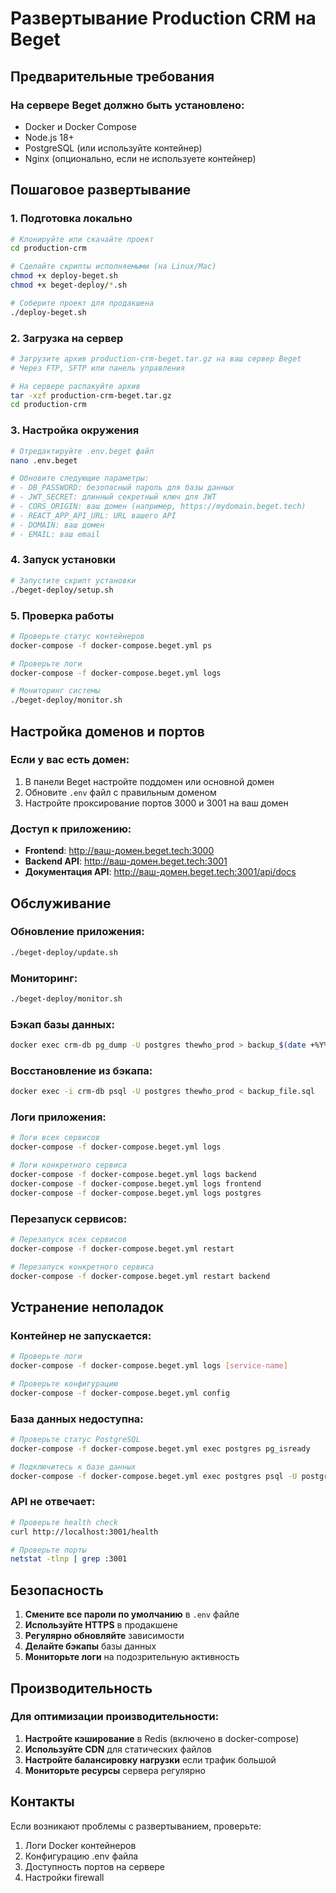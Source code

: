 # Развертывание Production CRM на Beget

## Предварительные требования

### На сервере Beget должно быть установлено:
- Docker и Docker Compose
- Node.js 18+
- PostgreSQL (или используйте контейнер)
- Nginx (опционально, если не используете контейнер)

## Пошаговое развертывание

### 1. Подготовка локально

```bash
# Клонируйте или скачайте проект
cd production-crm

# Сделайте скрипты исполняемыми (на Linux/Mac)
chmod +x deploy-beget.sh
chmod +x beget-deploy/*.sh

# Соберите проект для продакшена
./deploy-beget.sh
```

### 2. Загрузка на сервер

```bash
# Загрузите архив production-crm-beget.tar.gz на ваш сервер Beget
# Через FTP, SFTP или панель управления

# На сервере распакуйте архив
tar -xzf production-crm-beget.tar.gz
cd production-crm
```

### 3. Настройка окружения

```bash
# Отредактируйте .env.beget файл
nano .env.beget

# Обновите следующие параметры:
# - DB_PASSWORD: безопасный пароль для базы данных
# - JWT_SECRET: длинный секретный ключ для JWT
# - CORS_ORIGIN: ваш домен (например, https://mydomain.beget.tech)
# - REACT_APP_API_URL: URL вашего API
# - DOMAIN: ваш домен
# - EMAIL: ваш email
```

### 4. Запуск установки

```bash
# Запустите скрипт установки
./beget-deploy/setup.sh
```

### 5. Проверка работы

```bash
# Проверьте статус контейнеров
docker-compose -f docker-compose.beget.yml ps

# Проверьте логи
docker-compose -f docker-compose.beget.yml logs

# Мониторинг системы
./beget-deploy/monitor.sh
```

## Настройка доменов и портов

### Если у вас есть домен:

1. В панели Beget настройте поддомен или основной домен
2. Обновите `.env` файл с правильным доменом
3. Настройте проксирование портов 3000 и 3001 на ваш домен

### Доступ к приложению:

- **Frontend**: http://ваш-домен.beget.tech:3000
- **Backend API**: http://ваш-домен.beget.tech:3001
- **Документация API**: http://ваш-домен.beget.tech:3001/api/docs

## Обслуживание

### Обновление приложения:
```bash
./beget-deploy/update.sh
```

### Мониторинг:
```bash
./beget-deploy/monitor.sh
```

### Бэкап базы данных:
```bash
docker exec crm-db pg_dump -U postgres thewho_prod > backup_$(date +%Y%m%d_%H%M%S).sql
```

### Восстановление из бэкапа:
```bash
docker exec -i crm-db psql -U postgres thewho_prod < backup_file.sql
```

### Логи приложения:
```bash
# Логи всех сервисов
docker-compose -f docker-compose.beget.yml logs

# Логи конкретного сервиса
docker-compose -f docker-compose.beget.yml logs backend
docker-compose -f docker-compose.beget.yml logs frontend
docker-compose -f docker-compose.beget.yml logs postgres
```

### Перезапуск сервисов:
```bash
# Перезапуск всех сервисов
docker-compose -f docker-compose.beget.yml restart

# Перезапуск конкретного сервиса
docker-compose -f docker-compose.beget.yml restart backend
```

## Устранение неполадок

### Контейнер не запускается:
```bash
# Проверьте логи
docker-compose -f docker-compose.beget.yml logs [service-name]

# Проверьте конфигурацию
docker-compose -f docker-compose.beget.yml config
```

### База данных недоступна:
```bash
# Проверьте статус PostgreSQL
docker-compose -f docker-compose.beget.yml exec postgres pg_isready

# Подключитесь к базе данных
docker-compose -f docker-compose.beget.yml exec postgres psql -U postgres -d thewho_prod
```

### API не отвечает:
```bash
# Проверьте health check
curl http://localhost:3001/health

# Проверьте порты
netstat -tlnp | grep :3001
```

## Безопасность

1. **Смените все пароли по умолчанию** в `.env` файле
2. **Используйте HTTPS** в продакшене
3. **Регулярно обновляйте** зависимости
4. **Делайте бэкапы** базы данных
5. **Мониторьте логи** на подозрительную активность

## Производительность

### Для оптимизации производительности:

1. **Настройте кэширование** в Redis (включено в docker-compose)
2. **Используйте CDN** для статических файлов
3. **Настройте балансировку нагрузки** если трафик большой
4. **Мониторьте ресурсы** сервера регулярно

## Контакты

Если возникают проблемы с развертыванием, проверьте:
1. Логи Docker контейнеров
2. Конфигурацию .env файла
3. Доступность портов на сервере
4. Настройки firewall
